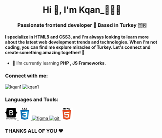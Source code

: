 <h1 align="center">Hi 👋, I'm Kqan_👨🏻‍💻</h1>
<h3 align="center">Passionate frontend developer 🚀 Based in Turkey 🇹🇷 </h3>
<h4> I specialize in HTML5 and CSS3, and I'm always looking to learn more about the latest web development trends and technologies. When I'm not coding, you can find me explore miracles of Turkey. Let's connect and create something amazing together! 👋</h2>

- 🌱 I’m currently learning **PHP , JS Frameworks.**

<h3 align="left">Connect with me:</h3>
<p align="left">
<a href="https://twitter.com/kaan__eski" target="blank"><img align="center" src="https://raw.githubusercontent.com/rahuldkjain/github-profile-readme-generator/master/src/images/icons/Social/twitter.svg" alt="kqan1" height="30" width="40" /></a>
<a href="https://instagram.com/kaan___eski" target="blank"><img align="center" src="https://raw.githubusercontent.com/rahuldkjain/github-profile-readme-generator/master/src/images/icons/Social/instagram.svg" alt="kqan1" height="30" width="40" /></a>
</p>

<h3 align="left">Languages and Tools:</h3>
<p align="left"><a href="https://getbootstrap.com" target="_blank" rel="noreferrer"> <img src="https://raw.githubusercontent.com/devicons/devicon/master/icons/bootstrap/bootstrap-plain-wordmark.svg" alt="bootstrap" width="40" height="40"/> </a> <a href="https://www.w3schools.com/css/" target="_blank" rel="noreferrer"> <img src="https://raw.githubusercontent.com/devicons/devicon/master/icons/css3/css3-original-wordmark.svg" alt="css3" width="40" height="40"/> </a> <a href="https://www.figma.com/" target="_blank" rel="noreferrer"> <img src="https://www.vectorlogo.zone/logos/figma/figma-icon.svg" alt="figma" width="40" height="40"/> </a> <a href="https://git-scm.com/" target="_blank" rel="noreferrer"> <img src="https://www.vectorlogo.zone/logos/git-scm/git-scm-icon.svg" alt="git" width="40" height="40"/> </a> <a href="https://www.w3.org/html/" target="_blank" rel="noreferrer"> <img src="https://raw.githubusercontent.com/devicons/devicon/master/icons/html5/html5-original-wordmark.svg" alt="html5" width="40" height="40"/> </a>

<h3 align="left">THANKS ALL OF YOU ♥</h3>
<br/>
